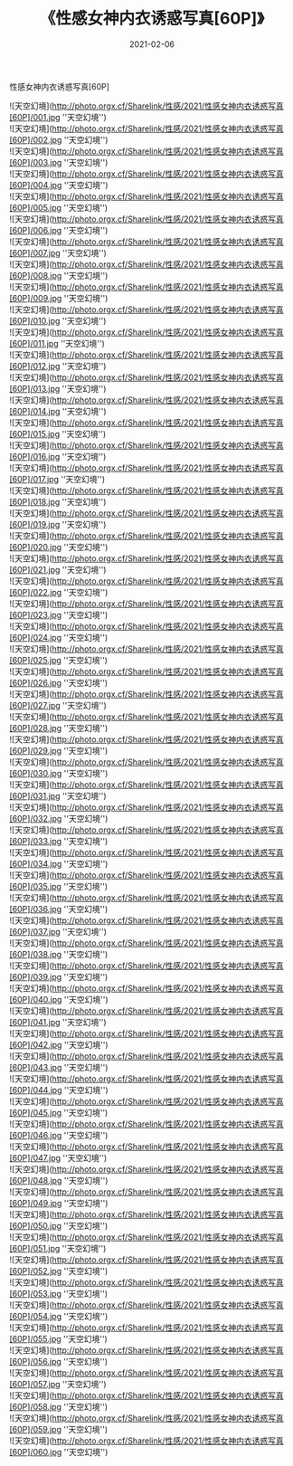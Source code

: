 ﻿---
layout: post
title:  《性感女神内衣诱惑写真[60P]》
date:   2021-02-06
img: http://photo.orgx.cf/Sharelink/性感/2021/性感女神内衣诱惑写真[60P]/000.jpg
categories: [美女, 性感, 泳衣]
---

性感女神内衣诱惑写真[60P]



![天空幻境](http://photo.orgx.cf/Sharelink/性感/2021/性感女神内衣诱惑写真[60P]/001.jpg ''天空幻境'') <br>
![天空幻境](http://photo.orgx.cf/Sharelink/性感/2021/性感女神内衣诱惑写真[60P]/002.jpg ''天空幻境'') <br>
![天空幻境](http://photo.orgx.cf/Sharelink/性感/2021/性感女神内衣诱惑写真[60P]/003.jpg ''天空幻境'') <br>
![天空幻境](http://photo.orgx.cf/Sharelink/性感/2021/性感女神内衣诱惑写真[60P]/004.jpg ''天空幻境'') <br>
![天空幻境](http://photo.orgx.cf/Sharelink/性感/2021/性感女神内衣诱惑写真[60P]/005.jpg ''天空幻境'') <br>
![天空幻境](http://photo.orgx.cf/Sharelink/性感/2021/性感女神内衣诱惑写真[60P]/006.jpg ''天空幻境'') <br>
![天空幻境](http://photo.orgx.cf/Sharelink/性感/2021/性感女神内衣诱惑写真[60P]/007.jpg ''天空幻境'') <br>
![天空幻境](http://photo.orgx.cf/Sharelink/性感/2021/性感女神内衣诱惑写真[60P]/008.jpg ''天空幻境'') <br>
![天空幻境](http://photo.orgx.cf/Sharelink/性感/2021/性感女神内衣诱惑写真[60P]/009.jpg ''天空幻境'') <br>
![天空幻境](http://photo.orgx.cf/Sharelink/性感/2021/性感女神内衣诱惑写真[60P]/010.jpg ''天空幻境'') <br>
![天空幻境](http://photo.orgx.cf/Sharelink/性感/2021/性感女神内衣诱惑写真[60P]/011.jpg ''天空幻境'') <br>
![天空幻境](http://photo.orgx.cf/Sharelink/性感/2021/性感女神内衣诱惑写真[60P]/012.jpg ''天空幻境'') <br>
![天空幻境](http://photo.orgx.cf/Sharelink/性感/2021/性感女神内衣诱惑写真[60P]/013.jpg ''天空幻境'') <br>
![天空幻境](http://photo.orgx.cf/Sharelink/性感/2021/性感女神内衣诱惑写真[60P]/014.jpg ''天空幻境'') <br>
![天空幻境](http://photo.orgx.cf/Sharelink/性感/2021/性感女神内衣诱惑写真[60P]/015.jpg ''天空幻境'') <br>
![天空幻境](http://photo.orgx.cf/Sharelink/性感/2021/性感女神内衣诱惑写真[60P]/016.jpg ''天空幻境'') <br>
![天空幻境](http://photo.orgx.cf/Sharelink/性感/2021/性感女神内衣诱惑写真[60P]/017.jpg ''天空幻境'') <br>
![天空幻境](http://photo.orgx.cf/Sharelink/性感/2021/性感女神内衣诱惑写真[60P]/018.jpg ''天空幻境'') <br>
![天空幻境](http://photo.orgx.cf/Sharelink/性感/2021/性感女神内衣诱惑写真[60P]/019.jpg ''天空幻境'') <br>
![天空幻境](http://photo.orgx.cf/Sharelink/性感/2021/性感女神内衣诱惑写真[60P]/020.jpg ''天空幻境'') <br>
![天空幻境](http://photo.orgx.cf/Sharelink/性感/2021/性感女神内衣诱惑写真[60P]/021.jpg ''天空幻境'') <br>
![天空幻境](http://photo.orgx.cf/Sharelink/性感/2021/性感女神内衣诱惑写真[60P]/022.jpg ''天空幻境'') <br>
![天空幻境](http://photo.orgx.cf/Sharelink/性感/2021/性感女神内衣诱惑写真[60P]/023.jpg ''天空幻境'') <br>
![天空幻境](http://photo.orgx.cf/Sharelink/性感/2021/性感女神内衣诱惑写真[60P]/024.jpg ''天空幻境'') <br>
![天空幻境](http://photo.orgx.cf/Sharelink/性感/2021/性感女神内衣诱惑写真[60P]/025.jpg ''天空幻境'') <br>
![天空幻境](http://photo.orgx.cf/Sharelink/性感/2021/性感女神内衣诱惑写真[60P]/026.jpg ''天空幻境'') <br>
![天空幻境](http://photo.orgx.cf/Sharelink/性感/2021/性感女神内衣诱惑写真[60P]/027.jpg ''天空幻境'') <br>
![天空幻境](http://photo.orgx.cf/Sharelink/性感/2021/性感女神内衣诱惑写真[60P]/028.jpg ''天空幻境'') <br>
![天空幻境](http://photo.orgx.cf/Sharelink/性感/2021/性感女神内衣诱惑写真[60P]/029.jpg ''天空幻境'') <br>
![天空幻境](http://photo.orgx.cf/Sharelink/性感/2021/性感女神内衣诱惑写真[60P]/030.jpg ''天空幻境'') <br>
![天空幻境](http://photo.orgx.cf/Sharelink/性感/2021/性感女神内衣诱惑写真[60P]/031.jpg ''天空幻境'') <br>
![天空幻境](http://photo.orgx.cf/Sharelink/性感/2021/性感女神内衣诱惑写真[60P]/032.jpg ''天空幻境'') <br>
![天空幻境](http://photo.orgx.cf/Sharelink/性感/2021/性感女神内衣诱惑写真[60P]/033.jpg ''天空幻境'') <br>
![天空幻境](http://photo.orgx.cf/Sharelink/性感/2021/性感女神内衣诱惑写真[60P]/034.jpg ''天空幻境'') <br>
![天空幻境](http://photo.orgx.cf/Sharelink/性感/2021/性感女神内衣诱惑写真[60P]/035.jpg ''天空幻境'') <br>
![天空幻境](http://photo.orgx.cf/Sharelink/性感/2021/性感女神内衣诱惑写真[60P]/036.jpg ''天空幻境'') <br>
![天空幻境](http://photo.orgx.cf/Sharelink/性感/2021/性感女神内衣诱惑写真[60P]/037.jpg ''天空幻境'') <br>
![天空幻境](http://photo.orgx.cf/Sharelink/性感/2021/性感女神内衣诱惑写真[60P]/038.jpg ''天空幻境'') <br>
![天空幻境](http://photo.orgx.cf/Sharelink/性感/2021/性感女神内衣诱惑写真[60P]/039.jpg ''天空幻境'') <br>
![天空幻境](http://photo.orgx.cf/Sharelink/性感/2021/性感女神内衣诱惑写真[60P]/040.jpg ''天空幻境'') <br>
![天空幻境](http://photo.orgx.cf/Sharelink/性感/2021/性感女神内衣诱惑写真[60P]/041.jpg ''天空幻境'') <br>
![天空幻境](http://photo.orgx.cf/Sharelink/性感/2021/性感女神内衣诱惑写真[60P]/042.jpg ''天空幻境'') <br>
![天空幻境](http://photo.orgx.cf/Sharelink/性感/2021/性感女神内衣诱惑写真[60P]/043.jpg ''天空幻境'') <br>
![天空幻境](http://photo.orgx.cf/Sharelink/性感/2021/性感女神内衣诱惑写真[60P]/044.jpg ''天空幻境'') <br>
![天空幻境](http://photo.orgx.cf/Sharelink/性感/2021/性感女神内衣诱惑写真[60P]/045.jpg ''天空幻境'') <br>
![天空幻境](http://photo.orgx.cf/Sharelink/性感/2021/性感女神内衣诱惑写真[60P]/046.jpg ''天空幻境'') <br>
![天空幻境](http://photo.orgx.cf/Sharelink/性感/2021/性感女神内衣诱惑写真[60P]/047.jpg ''天空幻境'') <br>
![天空幻境](http://photo.orgx.cf/Sharelink/性感/2021/性感女神内衣诱惑写真[60P]/048.jpg ''天空幻境'') <br>
![天空幻境](http://photo.orgx.cf/Sharelink/性感/2021/性感女神内衣诱惑写真[60P]/049.jpg ''天空幻境'') <br>
![天空幻境](http://photo.orgx.cf/Sharelink/性感/2021/性感女神内衣诱惑写真[60P]/050.jpg ''天空幻境'') <br>
![天空幻境](http://photo.orgx.cf/Sharelink/性感/2021/性感女神内衣诱惑写真[60P]/051.jpg ''天空幻境'') <br>
![天空幻境](http://photo.orgx.cf/Sharelink/性感/2021/性感女神内衣诱惑写真[60P]/052.jpg ''天空幻境'') <br>
![天空幻境](http://photo.orgx.cf/Sharelink/性感/2021/性感女神内衣诱惑写真[60P]/053.jpg ''天空幻境'') <br>
![天空幻境](http://photo.orgx.cf/Sharelink/性感/2021/性感女神内衣诱惑写真[60P]/054.jpg ''天空幻境'') <br>
![天空幻境](http://photo.orgx.cf/Sharelink/性感/2021/性感女神内衣诱惑写真[60P]/055.jpg ''天空幻境'') <br>
![天空幻境](http://photo.orgx.cf/Sharelink/性感/2021/性感女神内衣诱惑写真[60P]/056.jpg ''天空幻境'') <br>
![天空幻境](http://photo.orgx.cf/Sharelink/性感/2021/性感女神内衣诱惑写真[60P]/057.jpg ''天空幻境'') <br>
![天空幻境](http://photo.orgx.cf/Sharelink/性感/2021/性感女神内衣诱惑写真[60P]/058.jpg ''天空幻境'') <br>
![天空幻境](http://photo.orgx.cf/Sharelink/性感/2021/性感女神内衣诱惑写真[60P]/059.jpg ''天空幻境'') <br>
![天空幻境](http://photo.orgx.cf/Sharelink/性感/2021/性感女神内衣诱惑写真[60P]/060.jpg ''天空幻境'') <br>